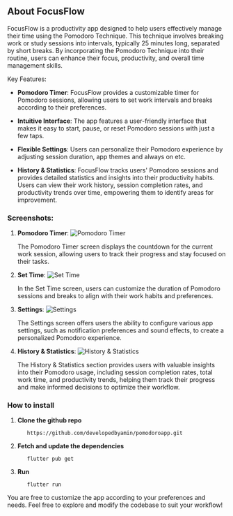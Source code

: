 ## About FocusFlow

FocusFlow is a productivity app designed to help users effectively manage their time using the Pomodoro Technique. This technique involves breaking work or study sessions into intervals, typically 25 minutes long, separated by short breaks. By incorporating the Pomodoro Technique into their routine, users can enhance their focus, productivity, and overall time management skills.

Key Features:
- **Pomodoro Timer**: FocusFlow provides a customizable timer for Pomodoro sessions, allowing users to set work intervals and breaks according to their preferences.

- **Intuitive Interface**: The app features a user-friendly interface that makes it easy to start, pause, or reset Pomodoro sessions with just a few taps.

- **Flexible Settings**: Users can personalize their Pomodoro experience by adjusting session duration, app themes and always on etc.

- **History & Statistics**: FocusFlow tracks users' Pomodoro sessions and provides detailed statistics and insights into their productivity habits. Users can view their work history, session completion rates, and productivity trends over time, empowering them to identify areas for improvement.

### Screenshots:

1. **Pomodoro Timer**:
   ![Pomodoro Timer](assets/pomodorotimer.jpg)

   The Pomodoro Timer screen displays the countdown for the current work session, allowing users to track their progress and stay focused on their tasks.

2. **Set Time**:
   ![Set Time](assets/set_time.jpg)

   In the Set Time screen, users can customize the duration of Pomodoro sessions and breaks to align with their work habits and preferences.

3. **Settings**:
   ![Settings](assets/settings.jpg)

   The Settings screen offers users the ability to configure various app settings, such as notification preferences and sound effects, to create a personalized Pomodoro experience.

4. **History & Statistics**:
   ![History & Statistics](assets/history&statistics.jpg)

   The History & Statistics section provides users with valuable insights into their Pomodoro usage, including session completion rates, total work time, and productivity trends, helping them track their progress and make informed decisions to optimize their workflow.

### How to install
1. **Clone the github repo**
   ```
      https://github.com/developedbyamin/pomodoroapp.git
   ```
2. **Fetch and update the dependencies**
   ```
      flutter pub get
   ```
3. **Run**
   ```
      flutter run
   ```

You are free to customize the app according to your preferences and needs. Feel free to explore and modify the codebase to suit your workflow!
